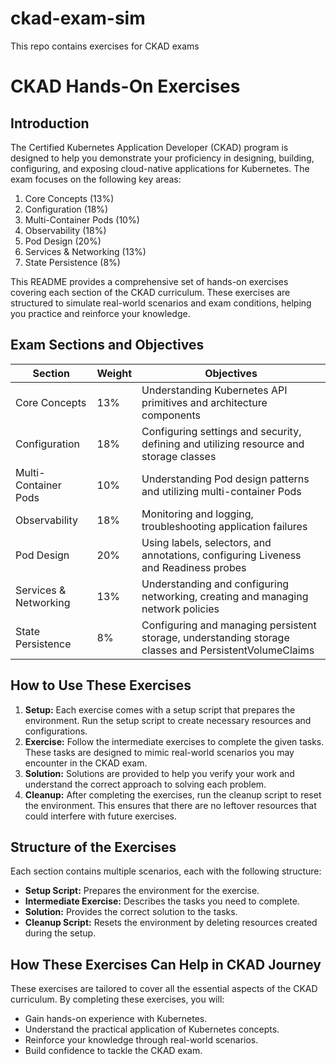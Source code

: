 # ckad-exam-sim
This repo contains exercises for CKAD exams

# CKAD Hands-On Exercises

## Introduction

The Certified Kubernetes Application Developer (CKAD) program is designed to help you demonstrate your proficiency in designing, building, configuring, and exposing cloud-native applications for Kubernetes. The exam focuses on the following key areas:

1. Core Concepts (13%)
2. Configuration (18%)
3. Multi-Container Pods (10%)
4. Observability (18%)
5. Pod Design (20%)
6. Services & Networking (13%)
7. State Persistence (8%)

This README provides a comprehensive set of hands-on exercises covering each section of the CKAD curriculum. These exercises are structured to simulate real-world scenarios and exam conditions, helping you practice and reinforce your knowledge.

## Exam Sections and Objectives

| Section                 | Weight | Objectives                                                                                     |
|-------------------------|--------|------------------------------------------------------------------------------------------------|
| Core Concepts           | 13%    | Understanding Kubernetes API primitives and architecture components                            |
| Configuration           | 18%    | Configuring settings and security, defining and utilizing resource and storage classes         |
| Multi-Container Pods    | 10%    | Understanding Pod design patterns and utilizing multi-container Pods                           |
| Observability           | 18%    | Monitoring and logging, troubleshooting application failures                                  |
| Pod Design              | 20%    | Using labels, selectors, and annotations, configuring Liveness and Readiness probes            |
| Services & Networking   | 13%    | Understanding and configuring networking, creating and managing network policies                |
| State Persistence       | 8%     | Configuring and managing persistent storage, understanding storage classes and PersistentVolumeClaims |

## How to Use These Exercises

1. **Setup:** Each exercise comes with a setup script that prepares the environment. Run the setup script to create necessary resources and configurations.
2. **Exercise:** Follow the intermediate exercises to complete the given tasks. These tasks are designed to mimic real-world scenarios you may encounter in the CKAD exam.
3. **Solution:** Solutions are provided to help you verify your work and understand the correct approach to solving each problem.
4. **Cleanup:** After completing the exercises, run the cleanup script to reset the environment. This ensures that there are no leftover resources that could interfere with future exercises.

## Structure of the Exercises

Each section contains multiple scenarios, each with the following structure:
- **Setup Script:** Prepares the environment for the exercise.
- **Intermediate Exercise:** Describes the tasks you need to complete.
- **Solution:** Provides the correct solution to the tasks.
- **Cleanup Script:** Resets the environment by deleting resources created during the setup.

## How These Exercises Can Help in CKAD Journey

These exercises are tailored to cover all the essential aspects of the CKAD curriculum. By completing these exercises, you will:
- Gain hands-on experience with Kubernetes.
- Understand the practical application of Kubernetes concepts.
- Reinforce your knowledge through real-world scenarios.
- Build confidence to tackle the CKAD exam.
